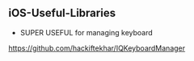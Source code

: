 ## iOS-Useful-Libraries

  - SUPER USEFUL for managing keyboard

  https://github.com/hackiftekhar/IQKeyboardManager

